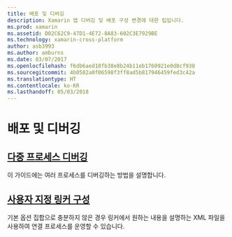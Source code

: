 ```yaml
---
title: 배포 및 디버깅
description: Xamarin 앱 디버깅 및 배포 구성 변경에 대한 팁입니다.
ms.prod: xamarin
ms.assetid: D02C62C9-47D1-4E72-8A83-602C3E7929BE
ms.technology: xamarin-cross-platform
author: asb3993
ms.author: amburns
ms.date: 03/07/2017
ms.openlocfilehash: f6db6aed18fb38e8b24b11eb1760921e0d8cf938
ms.sourcegitcommit: 4b0582a0f06598f3ff8ad5b817946459fed3c42a
ms.translationtype: HT
ms.contentlocale: ko-KR
ms.lasthandoff: 05/03/2018
---
```

# <a name="deployment--debugging"></a>배포 및 디버깅

## <a name="multi-process-debuggingmulti-process-debuggingmd"></a>[다중 프로세스 디버깅](multi-process-debugging.md)

이 가이드에는 여러 프로세스를 디버깅하는 방법을 설명합니다.

## <a name="custom-linker-configurationlinkermd"></a>[사용자 지정 링커 구성](linker.md)

기본 옵션 집합으로 충분하지 않은 경우 링커에서 원하는 내용을 설명하는 XML 파일을 사용하여 연결 프로세스를 운영할 수 있습니다.